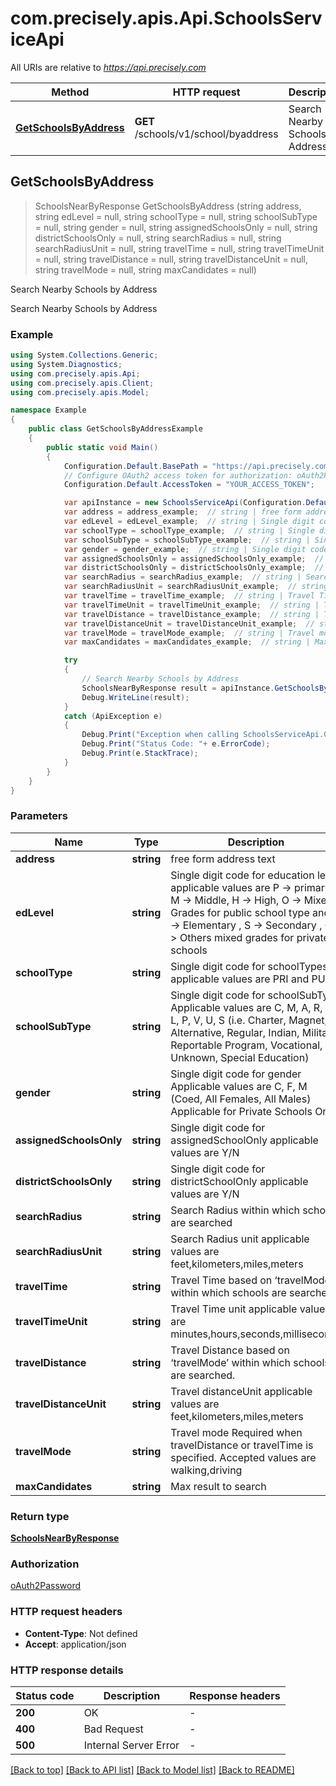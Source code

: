 # com.precisely.apis.Api.SchoolsServiceApi

All URIs are relative to *https://api.precisely.com*

Method | HTTP request | Description
------------- | ------------- | -------------
[**GetSchoolsByAddress**](SchoolsServiceApi.md#getschoolsbyaddress) | **GET** /schools/v1/school/byaddress | Search Nearby Schools by Address



## GetSchoolsByAddress

> SchoolsNearByResponse GetSchoolsByAddress (string address, string edLevel = null, string schoolType = null, string schoolSubType = null, string gender = null, string assignedSchoolsOnly = null, string districtSchoolsOnly = null, string searchRadius = null, string searchRadiusUnit = null, string travelTime = null, string travelTimeUnit = null, string travelDistance = null, string travelDistanceUnit = null, string travelMode = null, string maxCandidates = null)

Search Nearby Schools by Address

Search Nearby Schools by Address

### Example

```csharp
using System.Collections.Generic;
using System.Diagnostics;
using com.precisely.apis.Api;
using com.precisely.apis.Client;
using com.precisely.apis.Model;

namespace Example
{
    public class GetSchoolsByAddressExample
    {
        public static void Main()
        {
            Configuration.Default.BasePath = "https://api.precisely.com";
            // Configure OAuth2 access token for authorization: oAuth2Password
            Configuration.Default.AccessToken = "YOUR_ACCESS_TOKEN";

            var apiInstance = new SchoolsServiceApi(Configuration.Default);
            var address = address_example;  // string | free form address text
            var edLevel = edLevel_example;  // string | Single digit code for education level applicable values are P -> primary, M -> Middle, H -> High, O -> Mixed Grades for public school type andE -> Elementary , S -> Secondary , O -> Others mixed grades for private schools  (optional) 
            var schoolType = schoolType_example;  // string | Single digit code for schoolTypes applicable values are PRI and PUB (optional) 
            var schoolSubType = schoolSubType_example;  // string | Single digit code for schoolSubType Applicable values are C, M, A, R, I, L, P, V, U, S (i.e. Charter, Magnet, Alternative, Regular, Indian, Military, Reportable Program, Vocational, Unknown, Special Education) (optional) 
            var gender = gender_example;  // string | Single digit code for gender Applicable values are C, F, M (Coed, All Females, All Males) Applicable for Private Schools Only (optional) 
            var assignedSchoolsOnly = assignedSchoolsOnly_example;  // string | Single digit code for assignedSchoolOnly applicable values are  Y/N  (optional) 
            var districtSchoolsOnly = districtSchoolsOnly_example;  // string | Single digit code for districtSchoolOnly applicable values are Y/N  (optional) 
            var searchRadius = searchRadius_example;  // string | Search Radius within which schools are searched (optional) 
            var searchRadiusUnit = searchRadiusUnit_example;  // string | Search Radius unit applicable values are feet,kilometers,miles,meters (optional) 
            var travelTime = travelTime_example;  // string | Travel Time based on ‘travelMode’ within which schools are searched. (optional) 
            var travelTimeUnit = travelTimeUnit_example;  // string | Travel Time unit applicable values are minutes,hours,seconds,milliseconds  (optional) 
            var travelDistance = travelDistance_example;  // string | Travel Distance based on ‘travelMode’ within which schools are searched. (optional) 
            var travelDistanceUnit = travelDistanceUnit_example;  // string | Travel distanceUnit applicable values are feet,kilometers,miles,meters (optional) 
            var travelMode = travelMode_example;  // string | Travel mode Required when travelDistance or travelTime is specified. Accepted values are walking,driving (optional) 
            var maxCandidates = maxCandidates_example;  // string | Max result to search  (optional) 

            try
            {
                // Search Nearby Schools by Address
                SchoolsNearByResponse result = apiInstance.GetSchoolsByAddress(address, edLevel, schoolType, schoolSubType, gender, assignedSchoolsOnly, districtSchoolsOnly, searchRadius, searchRadiusUnit, travelTime, travelTimeUnit, travelDistance, travelDistanceUnit, travelMode, maxCandidates);
                Debug.WriteLine(result);
            }
            catch (ApiException e)
            {
                Debug.Print("Exception when calling SchoolsServiceApi.GetSchoolsByAddress: " + e.Message );
                Debug.Print("Status Code: "+ e.ErrorCode);
                Debug.Print(e.StackTrace);
            }
        }
    }
}
```

### Parameters


Name | Type | Description  | Notes
------------- | ------------- | ------------- | -------------
 **address** | **string**| free form address text | 
 **edLevel** | **string**| Single digit code for education level applicable values are P -&gt; primary, M -&gt; Middle, H -&gt; High, O -&gt; Mixed Grades for public school type andE -&gt; Elementary , S -&gt; Secondary , O -&gt; Others mixed grades for private schools  | [optional] 
 **schoolType** | **string**| Single digit code for schoolTypes applicable values are PRI and PUB | [optional] 
 **schoolSubType** | **string**| Single digit code for schoolSubType Applicable values are C, M, A, R, I, L, P, V, U, S (i.e. Charter, Magnet, Alternative, Regular, Indian, Military, Reportable Program, Vocational, Unknown, Special Education) | [optional] 
 **gender** | **string**| Single digit code for gender Applicable values are C, F, M (Coed, All Females, All Males) Applicable for Private Schools Only | [optional] 
 **assignedSchoolsOnly** | **string**| Single digit code for assignedSchoolOnly applicable values are  Y/N  | [optional] 
 **districtSchoolsOnly** | **string**| Single digit code for districtSchoolOnly applicable values are Y/N  | [optional] 
 **searchRadius** | **string**| Search Radius within which schools are searched | [optional] 
 **searchRadiusUnit** | **string**| Search Radius unit applicable values are feet,kilometers,miles,meters | [optional] 
 **travelTime** | **string**| Travel Time based on ‘travelMode’ within which schools are searched. | [optional] 
 **travelTimeUnit** | **string**| Travel Time unit applicable values are minutes,hours,seconds,milliseconds  | [optional] 
 **travelDistance** | **string**| Travel Distance based on ‘travelMode’ within which schools are searched. | [optional] 
 **travelDistanceUnit** | **string**| Travel distanceUnit applicable values are feet,kilometers,miles,meters | [optional] 
 **travelMode** | **string**| Travel mode Required when travelDistance or travelTime is specified. Accepted values are walking,driving | [optional] 
 **maxCandidates** | **string**| Max result to search  | [optional] 

### Return type

[**SchoolsNearByResponse**](SchoolsNearByResponse.md)

### Authorization

[oAuth2Password](../README.md#oAuth2Password)

### HTTP request headers

- **Content-Type**: Not defined
- **Accept**: application/json


### HTTP response details
| Status code | Description | Response headers |
|-------------|-------------|------------------|
| **200** | OK |  -  |
| **400** | Bad Request |  -  |
| **500** | Internal Server Error |  -  |

[[Back to top]](#)
[[Back to API list]](../README.md#documentation-for-api-endpoints)
[[Back to Model list]](../README.md#documentation-for-models)
[[Back to README]](../README.md)

